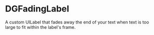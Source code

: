 # DGFadingLabel
A custom UILabel that fades away the end of your text when text is too large to fit within the label's frame.
